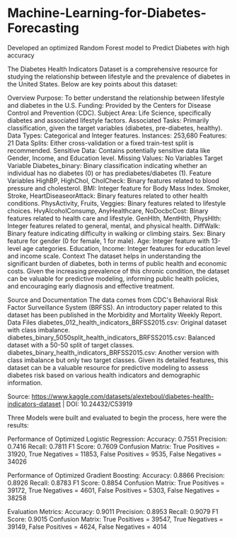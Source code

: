 # Machine-Learning-for-Diabetes-Forecasting
Developed an optimized Random  Forest model to Predict Diabetes with high accuracy


The Diabetes Health Indicators Dataset is a comprehensive resource for studying the relationship between lifestyle and the prevalence of diabetes in the United States.
Below are key points about this dataset:

Overview
Purpose: To better understand the relationship between lifestyle and diabetes in the U.S.
Funding: Provided by the Centers for Disease Control and Prevention (CDC).
Subject Area: Life Science, specifically diabetes and associated lifestyle factors.
Associated Tasks: Primarily classification, given the target variables (diabetes, pre-diabetes, healthy).
Data Types: Categorical and Integer features.
Instances: 253,680
Features: 21
Data Splits: Either cross-validation or a fixed train-test split is recommended.
Sensitive Data: Contains potentially sensitive data like Gender, Income, and Education level.
Missing Values: No
Variables
Target Variable
Diabetes_binary: Binary classification indicating whether an individual has no diabetes (0) or has prediabetes/diabetes (1).
Feature Variables
HighBP, HighChol, CholCheck: Binary features related to blood pressure and cholesterol.
BMI: Integer feature for Body Mass Index.
Smoker, Stroke, HeartDiseaseorAttack: Binary features related to other health conditions.
PhysActivity, Fruits, Veggies: Binary features related to lifestyle choices.
HvyAlcoholConsump, AnyHealthcare, NoDocbcCost: Binary features related to health care and lifestyle.
GenHlth, MentHlth, PhysHlth: Integer features related to general, mental, and physical health.
DiffWalk: Binary feature indicating difficulty in walking or climbing stairs.
Sex: Binary feature for gender (0 for female, 1 for male).
Age: Integer feature with 13-level age categories.
Education, Income: Integer features for education level and income scale.
Context
The dataset helps in understanding the significant burden of diabetes, both in terms of public health and economic costs. Given the increasing prevalence of this chronic condition, the dataset can be valuable for predictive modeling, informing public health policies, and encouraging early diagnosis and effective treatment.

Source and Documentation
The data comes from CDC's Behavioral Risk Factor Surveillance System (BRFSS).
An introductory paper related to this dataset has been published in the Morbidity and Mortality Weekly Report.
Data Files
diabetes_012_health_indicators_BRFSS2015.csv: Original dataset with class imbalance.
diabetes_binary_5050split_health_indicators_BRFSS2015.csv: Balanced dataset with a 50-50 split of target classes.
diabetes_binary_health_indicators_BRFSS2015.csv: Another version with class imbalance but only two target classes.
Given its detailed features, this dataset can be a valuable resource for predictive modeling to assess diabetes risk based on various health indicators and demographic information.



Source: https://www.kaggle.com/datasets/alexteboul/diabetes-health-indicators-dataset | DOI: 10.24432/C53919



Three Models were built and evaluated to begin the process, here were the results:

Performance of Optimized Logistic Regression:
  Accuracy: 0.7551
  Precision: 0.7416
  Recall: 0.7811
  F1 Score: 0.7609
  Confusion Matrix:
True Positives = 31920, True Negatives = 11853, False Positives = 9535, False Negatives = 34026


Performance of Optimized Gradient Boosting:
  Accuracy: 0.8866
  Precision: 0.8926
  Recall: 0.8783
  F1 Score: 0.8854
  Confusion Matrix:
True Positives = 39172,  True Negatives = 4601, False Positives = 5303, False Negatives = 38258

Evaluation Metrics:
Accuracy: 0.9011
Precision: 0.8953
Recall: 0.9079
F1 Score: 0.9015
Confusion Matrix:
True Positives = 39547, True Negatives = 39149, False Positives = 4624, False Negatives = 4014
